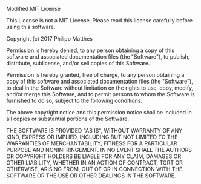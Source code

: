 Modified MIT License

This License is not a MIT License. Please read this license carefully before using this software.

Copyright (c) 2017 Philipp Matthes

Permission is hereby denied, to any person obtaining a copy of this software and associated documentation files (the "Software"), to publish, distribute, sublicense, and/or sell copies of this Software.

Permission is hereby granted, free of charge, to any person obtaining a copy of this software and associated documentation files (the "Software"), to deal in the Software without limitation on the rights to use, copy, modify, and/or merge this Software, and to permit persons to whom the Software is furnished to do so, subject to the following conditions:

The above copyright notice and this permission notice shall be included in all
copies or substantial portions of the Software.

THE SOFTWARE IS PROVIDED "AS IS", WITHOUT WARRANTY OF ANY KIND, EXPRESS OR
IMPLIED, INCLUDING BUT NOT LIMITED TO THE WARRANTIES OF MERCHANTABILITY,
FITNESS FOR A PARTICULAR PURPOSE AND NONINFRINGEMENT. IN NO EVENT SHALL THE
AUTHORS OR COPYRIGHT HOLDERS BE LIABLE FOR ANY CLAIM, DAMAGES OR OTHER
LIABILITY, WHETHER IN AN ACTION OF CONTRACT, TORT OR OTHERWISE, ARISING FROM,
OUT OF OR IN CONNECTION WITH THE SOFTWARE OR THE USE OR OTHER DEALINGS IN THE
SOFTWARE.
